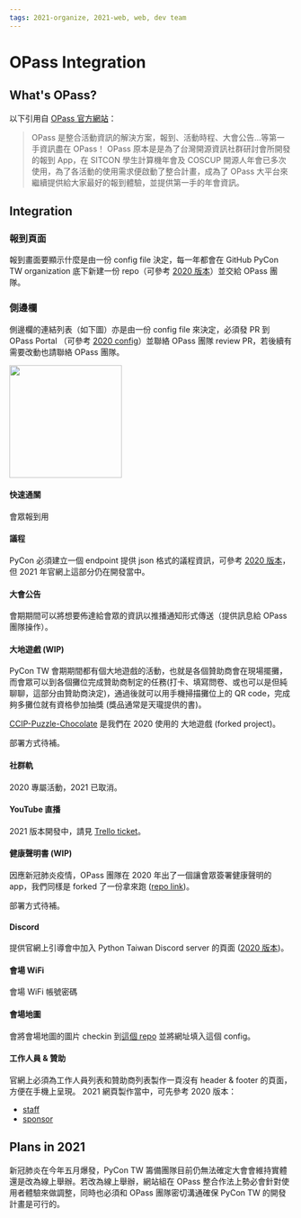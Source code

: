 ```yaml
---
tags: 2021-organize, 2021-web, web, dev team
---
```



# OPass Integration

## What's OPass?

以下引用自 [OPass 官方網站](https://opass.app/)：

> OPass 是整合活動資訊的解決方案，報到、活動時程、大會公告…等第一手資訊盡在 OPass！
> OPass 原本是是為了台灣開源資訊社群研討會所開發的報到 App，在 SITCON 學生計算機年會及 COSCUP 開源人年會已多次使用，為了各活動的使用需求便啟動了整合計畫，成為了 OPass 大平台來繼續提供給大家最好的報到體驗，並提供第一手的年會資訊。

## Integration



### 報到頁面

報到畫面要顯示什麼是由一份 config file 決定，每一年都會在 GitHub PyCon TW organization 底下新建一份 repo（可參考 [2020 版本](https://github.com/pycontw/PyConTW2020-CCIP-config)）並交給 OPass 團隊。

### 側邊欄

側邊欄的連結列表（如下圖）亦是由一份 config file 來決定，必須發 PR 到 OPass Portal （可參考 [2020 config](https://github.com/CCIP-App/Portal/pull/2)）並聯絡 OPass 團隊 review PR，若後續有需要改動也請聯絡 OPass 團隊。


<img src="https://i.imgur.com/ngqWS58.png" style="width:200px">

#### 快速通關

會眾報到用

#### 議程

PyCon 必須建立一個 endpoint 提供 json 格式的議程資訊，可參考 [2020 版本](https://tw.pycon.org/2020/ccip/)，但 2021 年官網上這部分仍在開發當中。

#### 大會公告

會期期間可以將想要佈達給會眾的資訊以推播通知形式傳送（提供訊息給 OPass 團隊操作）。

#### 大地遊戲 (WIP)

PyCon TW 會期期間都有個大地遊戲的活動，也就是各個贊助商會在現場擺攤，而會眾可以到各個攤位完成贊助商制定的任務(打卡、填寫問卷、或也可以是但純聊聊，這部分由贊助商決定)，通過後就可以用手機掃描攤位上的 QR code，完成夠多攤位就有資格參加抽獎 (獎品通常是天瓏提供的書)。

[CCIP-Puzzle-Chocolate](https://github.com/pycontw/CCIP-Puzzle-Chocolate) 是我們在 2020 使用的 大地遊戲 (forked project)。

部署方式待補。

#### 社群軌

2020 專屬活動，2021 已取消。

#### YouTube 直播

2021 版本開發中，請見 [Trello ticket](https://trello.com/c/vYNToMLT/50-revamp-ext2020-app)。

#### 健康聲明書 (WIP)

因應新冠肺炎疫情，OPass 團隊在 2020 年出了一個讓會眾簽署健康聲明的 app，我們同樣是 forked 了一份拿來跑 ([repo link](https://github.com/pycontw/CCIP-HDP))。

部署方式待補。

#### Discord

提供官網上引導會中加入 Python Taiwan Discord server 的頁面 ([2020 版本](https://tw.pycon.org/2020/zh-hant/ext/discord/))。

#### 會場 WiFi

會場 WiFi 帳號密碼

#### 會場地圖

會將會場地圖的圖片 checkin 到[這個 repo](https://github.com/pycontw/ccip-files) 並將網址填入這個 config。

#### 工作人員 & 贊助

官網上必須為工作人員列表和贊助商列表製作一頁沒有 header & footer 的頁面，方便在手機上呈現。 2021 網頁製作當中，可先參考 2020 版本：

- [staff](https://tw.pycon.org/2020/ccip/staff/)
- [sponsor](https://tw.pycon.org/2020/ccip/sponsors/)

## Plans in 2021


新冠肺炎在今年五月爆發，PyCon TW 籌備團隊目前仍無法確定大會會維持實體還是改為線上舉辦。若改為線上舉辦，網站組在 OPass 整合作法上勢必會針對使用者體驗來做調整，同時也必須和 OPass 團隊密切溝通確保 PyCon TW 的開發計畫是可行的。